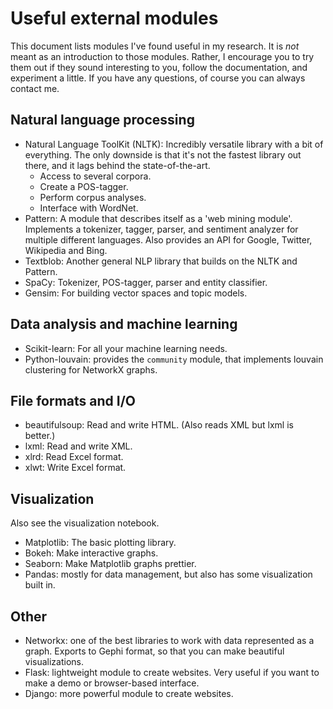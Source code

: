 # Useful external modules

This document lists modules I've found useful in my research. It is *not* meant
as an introduction to those modules. Rather, I encourage you to try them out if
they sound interesting to you, follow the documentation, and experiment a little.
If you have any questions, of course you can always contact me.

## Natural language processing

* Natural Language ToolKit (NLTK): Incredibly versatile library with a bit of everything.
  The only downside is that it's not the fastest library out there, and it lags behind the
  state-of-the-art.
    * Access to several corpora.
    * Create a POS-tagger.
    * Perform corpus analyses.
    * Interface with WordNet.
* Pattern: A module that describes itself as a 'web mining module'. Implements a
    tokenizer, tagger, parser, and sentiment analyzer for multiple different languages.
    Also provides an API for Google, Twitter, Wikipedia and Bing.
* Textblob: Another general NLP library that builds on the NLTK and Pattern.
* SpaCy: Tokenizer, POS-tagger, parser and entity classifier.
* Gensim: For building vector spaces and topic models.

## Data analysis and machine learning

* Scikit-learn: For all your machine learning needs.
* Python-louvain: provides the `community` module, that implements louvain clustering for NetworkX graphs.

## File formats and I/O

* beautifulsoup: Read and write HTML. (Also reads XML but lxml is better.)
* lxml: Read and write XML.
* xlrd: Read Excel format.
* xlwt: Write Excel format.

## Visualization

Also see the visualization notebook.

* Matplotlib: The basic plotting library.
* Bokeh: Make interactive graphs.
* Seaborn: Make Matplotlib graphs prettier.
* Pandas: mostly for data management, but also has some visualization built in.

## Other

* Networkx: one of the best libraries to work with data represented as a graph.
  Exports to Gephi format, so that you can make beautiful visualizations.
* Flask: lightweight module to create websites. Very useful if you want to make a
  demo or browser-based interface.
* Django: more powerful module to create websites.
